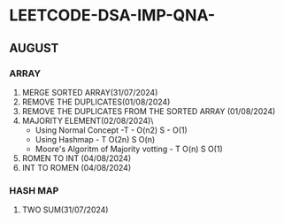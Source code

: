 # LEETCODE-DSA-IMP-QNA-
## AUGUST
### ARRAY 
1. MERGE SORTED ARRAY(31/07/2024)
2. REMOVE THE DUPLICATES(01/08/2024)
3. REMOVE THE DUPLICATES FROM THE SORTED ARRAY (01/08/2024)
4. MAJORITY ELEMENT(02/08/2024)\
   * Using Normal Concept -T -  O(n2) S - O(1)
   * Using Hashmap - T O(2n)  S O(n)
   * Moore's Algoritm of Majority votting - T O(n) S O(1) 
5. ROMEN TO INT (04/08/2024)
6. INT TO ROMEN (04/08/2024)

### HASH MAP
1. TWO SUM(31/07/2024)
